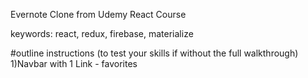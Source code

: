 Evernote Clone from Udemy React Course

keywords: react, redux, firebase, materialize

#outline instructions (to test your skills if without the full walkthrough) 
  1)Navbar with 1 Link - favorites
    
